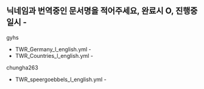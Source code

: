 ## 닉네임과 번역중인 문서명을 적어주세요, 완료시 O, 진행중일시 -

gyhs 
  - TWR_Germany_l_english.yml -
  - TWR_Countries_l_english.yml -


chungha263 
  - TWR_speergoebbels_l_english.yml -
